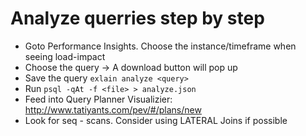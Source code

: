 # Analyze querries step by step

* Goto Performance Insights. Choose the instance/timeframe when seeing load-impact
* Choose the query -> A download button will pop up
* Save the query ```exlain analyze <query>``` 
* Run ```psql -qAt -f <file> > analyze.json```
* Feed into Query Planner Visualizier: http://www.tatiyants.com/pev/#/plans/new
* Look for seq - scans. Consider using LATERAL Joins if possible
